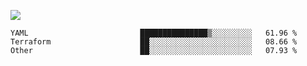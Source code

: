 ![](https://github-profile-summary-cards.vercel.app/api/cards/profile-details?username=igtm&theme=dracula)
<!--START_SECTION:waka-->

```text
YAML                         ███████████████▒░░░░░░░░░   61.96 %
Terraform                    ██░░░░░░░░░░░░░░░░░░░░░░░   08.66 %
Other                        ██░░░░░░░░░░░░░░░░░░░░░░░   07.93 %
```

<!--END_SECTION:waka-->
